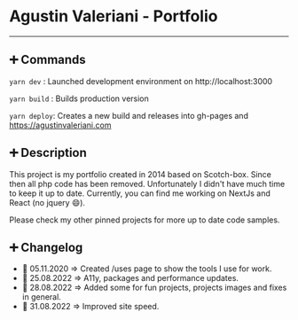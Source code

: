 # Agustin Valeriani - Portfolio

---

## :heavy_plus_sign: Commands

`yarn dev` : Launched development environment on http://localhost:3000

`yarn build` : Builds production version

`yarn deploy`: Creates a new build and releases into gh-pages and https://agustinvaleriani.com 


## :heavy_plus_sign: Description

This project is my portfolio created in 2014 based on Scotch-box. Since then all php code has been removed.
Unfortunately I didn't have much time to keep it up to date.
Currently, you can find me working on NextJs and React (no jquery :smile:).

Please check my other pinned projects for more up to date code samples.

## :heavy_plus_sign: Changelog

- :date: 05.11.2020 => Created /uses page to show the tools I use for work.
- :date: 25.08.2022 => A11y, packages and performance updates.
- :date: 28.08.2022 => Added some for fun projects, projects images and fixes in general.
- :date: 31.08.2022 => Improved site speed.
